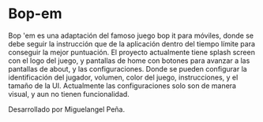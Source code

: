 # Bop-em

Bop 'em es una adaptación del famoso juego bop it para móviles, donde se debe seguir la instrucción que de la aplicación dentro del tiempo límite para conseguir la mejor puntuación.
El proyecto actualmente tiene splash screen con el logo del juego, y pantallas de home con botones para avanzar a las pantallas de about, y las configuraciones. Donde se pueden configurar la identificación del jugador,
volumen, color del juego, instrucciones, y el tamaño de la UI. Actualmente las configuraciones solo son de manera visual, y aun no tienen funcionalidad.

Desarrollado por Miguelangel Peña.
